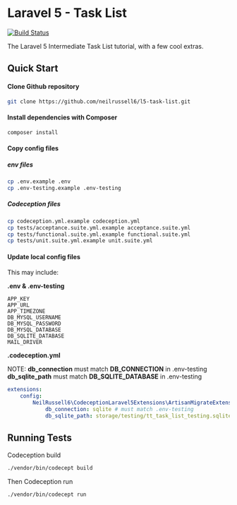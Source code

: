 # Laravel 5 - Task List

[![Build Status](https://travis-ci.org/neilrussell6/l5-task-list.svg?branch=master)](https://travis-ci.org/neilrussell6/l5-task-list)

The Laravel 5 Intermediate Task List tutorial, with a few cool extras.

## Quick Start

#### Clone Github repository

```bash
git clone https://github.com/neilrussell6/l5-task-list.git
```

#### Install dependencies with Composer

```bash
composer install
```

#### Copy config files

##### env files

```bash
cp .env.example .env
cp .env-testing.example .env-testing
```

##### Codeception files
```bash
cp codeception.yml.example codeception.yml
cp tests/acceptance.suite.yml.example acceptance.suite.yml
cp tests/functional.suite.yml.example functional.suite.yml
cp tests/unit.suite.yml.example unit.suite.yml
```

#### Update local config files

This may include:

**.env & .env-testing**
```
APP_KEY
APP_URL
APP_TIMEZONE
DB_MYSQL_USERNAME
DB_MYSQL_PASSWORD
DB_MYSQL_DATABASE
DB_SQLITE_DATABASE
MAIL_DRIVER
```

**.codeception.yml**

NOTE: 
**db_connection** must match **DB_CONNECTION** in .env-testing
**db_sqlite_path** must match **DB_SQLITE_DATABASE** in .env-testing

```yml
extensions:
    config:
        NeilRussell6\CodeceptionLaravel5Extensions\ArtisanMigrateExtension:
            db_connection: sqlite # must match .env-testing 
            db_sqlite_path: storage/testing/tt_task_list_testing.sqlite
```

## Running Tests

Codeception build

```bash
./vendor/bin/codecept build
```

Then Codeception run

```bash
./vendor/bin/codecept run
```
